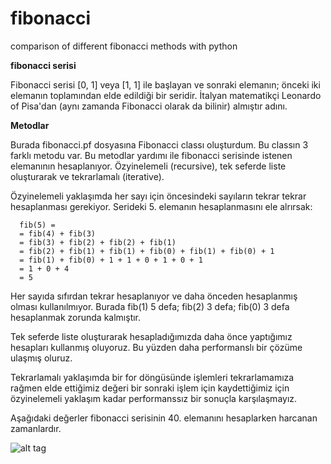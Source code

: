 # fibonacci
comparison of different fibonacci methods with python

**fibonacci serisi**

Fibonacci serisi [0, 1] veya [1, 1] ile başlayan ve sonraki elemanın; önceki iki elemanın toplamından elde edildiği bir seridir. İtalyan matematikçi Leonardo of Pisa'dan (aynı zamanda Fibonacci olarak da bilinir) almıştır adını.

**Metodlar**

Burada fibonacci.pf dosyasına Fibonacci classı oluşturdum. Bu classın 3 farklı metodu var. Bu metodlar yardımı ile fibonacci serisinde istenen elemanının hesaplanıyor. Özyinelemeli (recursive), tek seferde liste oluşturarak ve tekrarlamalı (iterative).

Özyinelemeli yaklaşımda her sayı için öncesindeki sayıların tekrar tekrar hesaplanması gerekiyor. Serideki 5. elemanın hesaplanmasını ele alrırsak:
```
  fib(5) =
  = fib(4) + fib(3)
  = fib(3) + fib(2) + fib(2) + fib(1)
  = fib(2) + fib(1) + fib(1) + fib(0) + fib(1) + fib(0) + 1 
  = fib(1) + fib(0) + 1 + 1 + 0 + 1 + 0 + 1 
  = 1 + 0 + 4
  = 5
  ```
Her sayıda sıfırdan tekrar hesaplanıyor ve daha önceden hesaplanmış olması kullanılmıyor. Burada fib(1) 5 defa; fib(2) 3 defa; fib(0) 3 defa hesaplanmak zorunda kalmıştır.

Tek seferde liste oluşturarak hesapladığımızda daha önce yaptığımız hesapları kullanmış oluyoruz. Bu yüzden daha performanslı bir çözüme ulaşmış oluruz.

Tekrarlamalı yaklaşımda bir for döngüsünde işlemleri tekrarlamamıza rağmen elde ettiğimiz değeri bir sonraki işlem için kaydettiğimiz için özyinelemeli yaklaşım kadar performanssız bir sonuçla karşılaşmayız.

Aşağıdaki değerler fibonacci serisinin 40. elemanını hesaplarken harcanan zamanlardır.

![alt tag](https://raw.githubusercontent.com/hanakamer/fibonacci/time.png)

